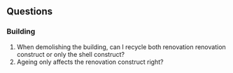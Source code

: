 ## Questions
### Building
1. When demolishing the building, can I recycle both renovation
renovation construct or only the shell construct?
2. Ageing only affects the renovation construct right?
